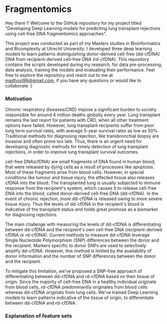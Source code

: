 # Fragmentomics

Hey there !! Welcome to the GitHub repository for my project titled "Developing Deep Learning models for predicting lung transplant rejections using cell-free DNA fragmentomics approaches". 

This project was conducted as part of my Masters studies in Bioinformatics and Bicomplexity at Utrecht University. I developed three deep learning models to learn patterns distinguishing donor-derived cell-free (dd-cfDNA) DNA from recipient-derived cell-free DNA (rd-cfDNA). This repository contains the scripts developed during my research, for data pre-processing, data analysis, training the models and evaluating their performance. Feel free to explore the repository and reach out to me at madhuvl96@gmail.com, if you have any questions or would like to collaborate :) 

### Motivation

  Chronic respiratory diseases(CRD) impose a significant burden to society responsible for around 4 million deaths globally every year. Lung transplant remains the last resort for patients with CRD, when all other treatment options have failed. However, lung transplant recipients suffer from poor long term survival rates, with average 5-year survival rates as low as 50%. Traditional methods for diagnosing rejection, like transbronchial biopsy are invasive and often prove too late. Thus, there is an urgent need for developing diagnostic methods for timely detection of lung transplant rejections, in order to improve lung transplant survival outcomes. 

  cell-free DNA(cfDNA) are small fragments of DNA found in human blood, that were released by dying cells as a result of processes like apoptosis. Most of these fragments arise from blood cells. However, in special conditions like tumour and tissue injury, the affected tissue also releases cfDNA into the blood. The transplanted lung is usually subjected to immune response from the recipient's system, which causes it to release cell-free DNA into the blood, called donor-derived cell-free DNA (dd-cfDNA). In the event of chronic rejection, more dd-cfDNA is released owing to more severe tissue injury. Thus the levels of dd-cfDNA in the recipient's blood is indicative of the transplant status and holds great promose as a biomarker for diagnosing rejections. 

  The main challenge with measuring the levels of dd-cfDNA is differentiating between dd-cfDNA and the recipient's own cell-free DNA (recipient-derived cfDNA or rd-cfDNA). Current methods to measure dd-cfDNA leverage Single Nucleotide Polymorphism (SNP) differences between the donor and the recipient. Markers specific to donor SNPs are used to selectively amplify dd-cfDNA. However, this method is limited by the availability of donor information and the number of SNP differences between the donor and the recipient. 

  To mitigate this limitation, we've proposed a SNP-free approach of differentiating between dd-cfDNA and rd-cfDNA based on their tissue of origin. Since the majority of cell-free DNA in a healthy individual originate from blood cells, rd-cfDNA predominantly originates from blood cells whereas dd-cfDNA originats from lung cells. We've trained Deep Learning models to learn patterns indicative of the tissue of origin, to differentiate between dd-cfDNA and rd-cfDNA. 

### Explanation of feature sets 




